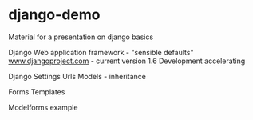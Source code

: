 django-demo
===========

Material for a presentation on django basics


Django
Web application framework - "sensible defaults"
www.djangoproject.com - current version 1.6
Development accelerating

Django
Settings
Urls
Models - inheritance

Forms
Templates

Modelforms example


